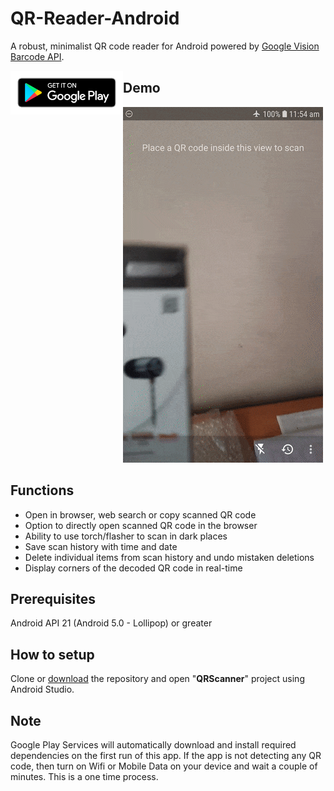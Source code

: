 # QR-Reader-Android
A robust, minimalist QR code reader for Android powered by [Google Vision Barcode API](https://developers.google.com/vision/android/barcodes-overview).

<a href="https://play.google.com/store/apps/details?id=com.auroid.qrscanner" rel="noopener noreferrer" target="_blank">
<img src="google-play-badge.png" style="float:left" width="180" /></a>



## Demo

![demo gif](demo.gif)

## Functions

- Open in browser, web search or copy scanned QR code
- Option to directly open scanned QR code in the browser
- Ability to use torch/flasher to scan in dark places
- Save scan history with time and date
- Delete individual items from scan history and undo mistaken deletions
- Display corners of the decoded QR code in real-time

## Prerequisites

Android API 21 (Android 5.0 - Lollipop) or greater

## How to setup

Clone or [download](https://github.com/amila93/QR-Reader-Android/archive/master.zip) the repository and open "**QRScanner**" project using Android Studio.

## Note

Google Play Services will automatically download and install required dependencies on the first run of this app. If the app is not detecting any QR code, then turn on Wifi or Mobile Data on your device and wait a couple of minutes. This is a one time process.
